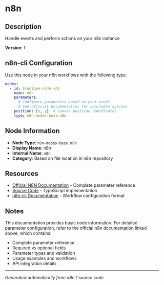 # n8n

## Description

Handle events and perform actions on your n8n instance

**Version**: 1

## n8n-cli Configuration

Use this node in your n8n workflows with the following type:

```yaml
nodes:
  - id: ${unique-node-id}
    name: n8n
    parameters:
      # Configure parameters based on your needs
      # See official documentation for available options
    position: [x, y]  # Canvas position coordinates
    type: n8n-nodes-base.n8n
```

## Node Information

- **Node Type**: `n8n-nodes-base.n8n`
- **Display Name**: n8n
- **Internal Name**: `n8n`
- **Category**: Based on file location in n8n repository

## Resources

- [Official N8N Documentation](https://docs.n8n.io/integrations/builtin/app-nodes/n8n-nodes-base.n8n/) - Complete parameter reference
- [Source Code](https://github.com/n8n-io/n8n/blob/master/packages/nodes-base/nodes/N8n/N8n.node.ts) - TypeScript implementation
- [n8n-cli Documentation](https://github.com/edenreich/n8n-cli) - Workflow configuration format

## Notes

This documentation provides basic node information. For detailed parameter configuration, 
refer to the official n8n documentation linked above, which contains:

- Complete parameter reference
- Required vs optional fields
- Parameter types and validation
- Usage examples and workflows
- API integration details

---
*Generated automatically from n8n 1 source code*
